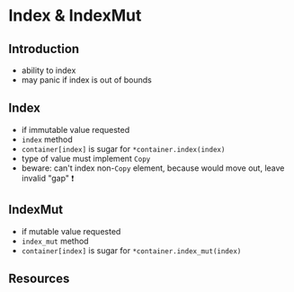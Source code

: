 # Index & IndexMut



## Introduction

- ability to index
- may panic if index is out of bounds



## Index

- if immutable value requested
- `index` method
- `container[index]` is sugar for `*container.index(index)`
- type  of value must implement `Copy`
- beware: can't index non-`Copy` element, because would move out, leave invalid "gap" ❗️



## IndexMut

- if mutable value requested
- `index_mut` method
- `container[index]` is sugar for `*container.index_mut(index)`



## Resources
